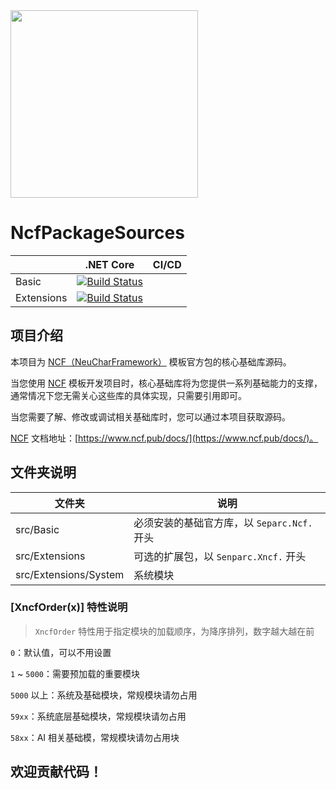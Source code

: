 <img src="https://weixin.senparc.com/images/NCF/logo.png" width="300" />

# NcfPackageSources

|              |    .NET Core    |     CI/CD
|--------------|-----------------|---------------
|  Basic       | [![Build Status](https://mysenparc.visualstudio.com/NCF-and-PackageResources/_apis/build/status/NeuCharFramework.NcfPackageSources?branchName=master)](https://mysenparc.visualstudio.com/NCF-and-PackageResources/_build/latest?definitionId=48&branchName=master)
|  Extensions  | [![Build Status](https://mysenparc.visualstudio.com/NCF-and-PackageResources/_apis/build/status/NeuCharFramework.NcfPackageSources?branchName=master)](https://mysenparc.visualstudio.com/NCF-and-PackageResources/_build/latest?definitionId=48&branchName=master)


## 项目介绍

本项目为 [NCF（NeuCharFramework）](https://github.com/NeuCharFramework/NCF) 模板官方包的核心基础库源码。

当您使用 [NCF](https://github.com/NeuCharFramework/NCF) 模板开发项目时，核心基础库将为您提供一系列基础能力的支撑，通常情况下您无需关心这些库的具体实现，只需要引用即可。

当您需要了解、修改或调试相关基础库时，您可以通过本项目获取源码。

[NCF](https://github.com/NeuCharFramework/NCF) 文档地址：[https://www.ncf.pub/docs/](https://www.ncf.pub/docs/)。

## 文件夹说明

|    文件夹     |    说明         |
|--------------|-----------------|
|  src/Basic       |  必须安装的基础官方库，以 `Separc.Ncf.` 开头
|  src/Extensions  |  可选的扩展包，以 `Senparc.Xncf.` 开头
|  src/Extensions/System  | 系统模块

### [XncfOrder(x)] 特性说明

> `XncfOrder` 特性用于指定模块的加载顺序，为降序排列，数字越大越在前<br>

`0`：默认值，可以不用设置

`1` ~ `5000`：需要预加载的重要模块

`5000` 以上：系统及基础模块，常规模块请勿占用

`59xx`：系统底层基础模块，常规模块请勿占用

`58xx`：AI 相关基础模，常规模块请勿占用块

## 欢迎贡献代码！
